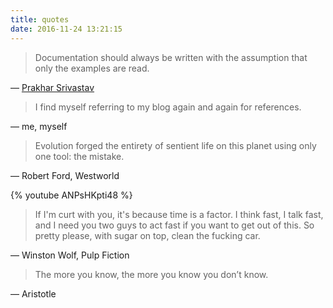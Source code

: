 ```yaml
---
title: quotes
date: 2016-11-24 13:21:15
---
```

> Documentation should always be written with the assumption that only the examples are read.

― [Prakhar Srivastav](http://prakhar.me/articles/the-domain-name-system/)

> I find myself referring to my blog again and again for references.

― me, myself

> Evolution forged the entirety of sentient life on this planet using only one tool: the mistake.

― Robert Ford, Westworld

{% youtube ANPsHKpti48 %}

> If I'm curt with you, it's because time is a factor. I think fast, I talk fast, and I need you two guys to act fast if you want to get out of this. So pretty please, with sugar on top, clean the fucking car.

― Winston Wolf, Pulp Fiction

> The more you know, the more you know you don’t know.

― Aristotle